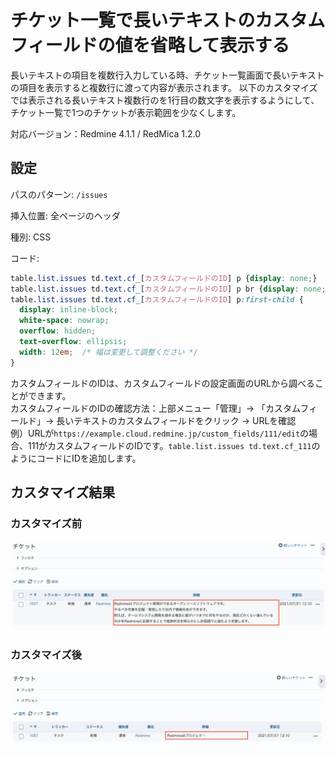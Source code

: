 # チケット一覧で長いテキストのカスタムフィールドの値を省略して表示する

長いテキストの項目を複数行入力している時、チケット一覧画面で長いテキストの項目を表示すると複数行に渡って内容が表示されます。
以下のカスタマイズでは表示される長いテキスト複数行のを1行目の数文字を表示するようにして、チケット一覧で1つのチケットが表示範囲を少なくします。

対応バージョン：Redmine 4.1.1 / RedMica 1.2.0

## 設定

パスのパターン: `/issues`

挿入位置: 全ページのヘッダ

種別: CSS

コード:

``` css
table.list.issues td.text.cf_[カスタムフィールドのID] p {display: none;}
table.list.issues td.text.cf_[カスタムフィールドのID] p br {display: none;}
table.list.issues td.text.cf_[カスタムフィールドのID] p:first-child {
  display: inline-block;
  white-space: nowrap;
  overflow: hidden;
  text-overflow: ellipsis;
  width: 12em;  /* 幅は変更して調整ください */
}
```

カスタムフィールドのIDは、カスタムフィールドの設定画面のURLから調べることができます。  
カスタムフィールドのIDの確認方法：上部メニュー「管理」→ 「カスタムフィールド」→ 長いテキストのカスタムフィールドをクリック → URLを確認  
例）URLが`https://example.cloud.redmine.jp/custom_fields/111/edit`の場合、111がカスタムフィールドのIDです。`table.list.issues td.text.cf_111`のようにコードにIDを追加します。
　

## カスタマイズ結果

### カスタマイズ前

![](before@2x.png)

### カスタマイズ後

![](after@2x.png)

